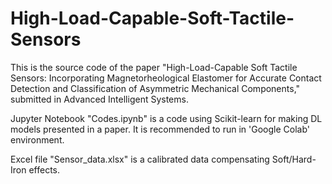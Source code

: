 # High-Load-Capable-Soft-Tactile-Sensors

This is the source code of the paper "High-Load-Capable Soft Tactile Sensors: Incorporating Magnetorheological Elastomer for Accurate Contact Detection and Classification of Asymmetric Mechanical Components," submitted in Advanced Intelligent Systems.

Jupyter Notebook "Codes.ipynb" is a code using Scikit-learn for making DL models presented in a paper. It is recommended to run in 'Google Colab' environment.

Excel file "Sensor_data.xlsx" is a calibrated data compensating Soft/Hard-Iron effects.

